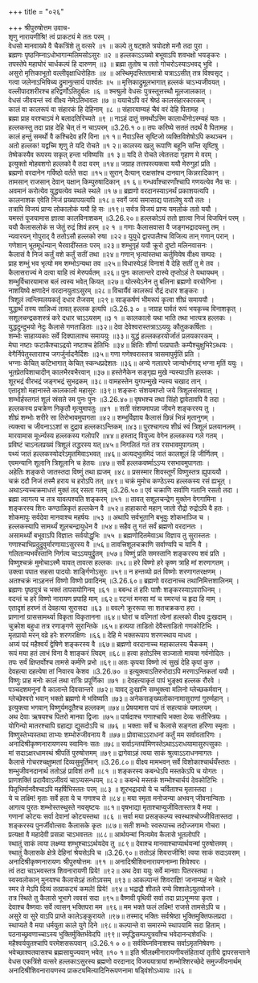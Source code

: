 +++
title = "०२६"

+++
श्रीपुरुषोत्तम उवाच-  
शृणु नारायणीश्रि! त्वं प्राकट्यं मे ततः परम् ।  
वेधसो मानवाख्ये वै चैकत्रिंशे तु वत्सरे ॥१ ॥
कल्पे तु षट्शते त्रयोदशे मनौ तदा पुरा ।  
ब्रह्मणः पृष्ठनिम्नाऽधोभागान्मलिमसोऽसुरः ॥२ ॥
हल्लकाऽऽख्यो बभूवाऽपि शवभक्षो भयङ्करः ।  
तपस्तेपे महाघोरं चार्धकल्पं हि दारुणम् ॥३ ॥
ब्रह्मा तुतोष च ततो गोचरोऽस्याऽभवद् भुवि ।  
असुरो मृत्तिकाभूतो वल्लीवृक्षाधिरोहितः ॥४ ॥
अस्थिमृदस्तितामात्रो यत्राऽऽसीत् तत्र विश्वसृट् ।  
गत्वा जलेनाऽभिषिच्य द्रुमानुत्सार्य पार्श्वतः ॥५ ॥
मृत्तिकाद्रुमूलभागात् हल्लकं चाऽभ्यजीवयत् ।  
वल्लीपादशरीरश्च हरिद्वर्णोऽतिदुर्बलः ॥६ ॥
श्मश्रुलो वेधसः पुत्रस्तूत्तस्थौ मूलजालकात् ।  
वेधसं जीवयन्तं स्वं वीक्ष्य नेमेऽतिभावतः ॥७ ॥
ययाचेऽपि वरं श्रेष्ठं कालसंहारकारकम् ।  
कालं वा कालरूपं वा संहारकं हि देहिनाम् ॥८ ॥
संहारयाम्यहं चैवं वरं देहि पितामह ।  
ब्रह्मा प्राह वरश्चाऽयं मे बलादतिरिच्यते ॥९ ॥
नाऽहं दातुं समर्थोऽस्मि कालाधीनोऽस्म्यहं यतः ।  
हल्लकस्तु तदा प्राह देहि चेत् तं न चाऽपरम् ॥3.26.१ ०॥
तपः करिष्ये सततं तदर्थं वै पितामह ।  
कालं हन्तुं समर्थो वै कश्चिदेव हरिं विना ॥१ १॥
नैवाऽस्ति सृष्टिजो व्यक्तिविशेषोऽपि कथञ्चन ।  
अतो हल्लक! यद्वच्मि शृणु ते यदि रोचते ॥१ २॥
कालस्य खलु रूपाणि बहूनि सन्ति सृष्टिषु ।  
तेष्वेकस्यैव रूपस्य सकृत् हन्ता भविष्यसि ॥१ ३॥
यदि ते रोचते त्वेतत्तदा गृहाण मे वरम् ।  
इत्युक्तो मोहवशगो हल्लको वै तदा वरम् ॥१४॥
जग्राह तत्तपस्त्यक्त्वा ययौ मेरुगुहां प्रति ।  
ब्रह्मणो वरदानेन गर्विष्ठो वर्तते सदा ॥१५॥
सुरान् दैत्यान् राक्षसांश्च दानवान् किन्नरादिकान् ।  
तामसान् राजसान् देवान् यक्षान् किम्पुरुषादिकान् ॥१ ६॥
गन्धर्वांश्चारणाँश्चापि गणयत्येव नैव सः ।  
अवमानं करोत्येव युद्ध्यत्येव स्थले स्थले ॥१ ७॥
ब्रह्मणो वरदानस्याऽनर्थं प्रकाशयत्यपि ।  
कालनाशक एवेति निजं प्रख्यापयत्यपि ॥१८॥
स्वर्गे जयं समासाद्य पातालेषु ययौ ततः ।  
तत्रापि विजयं प्राप्य लोकालोकं ययौ हि सः ॥१९॥
सर्वत्र विजयं प्राप्य यमलोकं ततो ययौ ।  
यमस्तं पूजयामास ज्ञात्वा कालविनाशकम् ॥3.26.२०॥
हल्लकोऽयं ततो ज्ञात्वा निजं विजयिनं परम् ।  
ययौ कैलासलोकं स जेतुं रुद्रं शिवं हरम् ॥२ १ ॥
गणाः कैलासवासा वै जङ्गभद्रादयस्तु तम् ।  
न्यवारयन् गोपुराद् वै ततोऽसौ हल्लको रुषा ॥२२॥
युयुधे द्वारपालैश्च विजित्य तान् गणान् परान् ।  
गणेशान् भूतमूर्धन्यान् भैरवादींस्ततः परम् ॥२३॥
शम्भुगृहं ययौ क्रूरो दुष्टो मलिनवासनः ।  
कैलासं वै निजं कर्तुं वशे कर्तुं सतीं तथा ॥२४॥
गणान् भृत्यांस्तथा कर्तुमियेष वीक्ष्य सम्पदः ।  
प्राह शम्भुं भव भृत्यो मम शम्भोऽन्यथा तव ॥२५॥
विधास्येऽहं विनाशं वै देहि सतीं तु मे तव ।  
कैलासराज्यं मे दत्वा याहि त्वं मेरुपर्वतम् ॥२६॥
पुनः कालान्तरे दास्ये तृप्तोऽहं ते यथायथम् ।  
शम्भुर्विचारयामास बलं त्वस्य भवेत् कियत् ॥२७॥
योत्स्येऽनेन तु बलिना ब्रह्मणो वरयोगिना ।  
नाशयिष्ये क्षणादेनं वरदानयुताऽसुरम् ॥२८॥
विचार्यैवं कालरूपं रौद्रं दधार शङ्करः ।  
त्रिशूलं त्वन्तिमलयकर्तृ दधार तैजसम् ॥२९॥
साङ्कर्षणं भीमरूपं कृत्वा शीघ्रं समाययौ ।  
युद्धार्थं तस्य सान्निध्यं तावत् हल्लक इत्यपि ॥3.26.३ ० ॥
जग्राह पार्वतं रूपं भयकृच्च विनाशकृत् ।  
सशूलचन्द्रकशस्त्रं करे दधार चाऽऽयसम् ॥३ १ ॥
कालकालो यथा भाति तथा भात्यत्र हल्लकः ।  
युद्धदुन्दुभयो नेदुः कैलासे गणताडिताः ॥३२॥
देवा देवेश्वरास्तत्राऽऽययुः कौतुककर्षिताः ।  
शम्भोः साहाय्यकाः सर्वे दिक्पालाश्च समाययुः ॥३३॥
युद्धं हल्लकहरयोर्जातं प्रलयकारकम् ।  
मेघा नष्टाः फटाकैश्चाऽद्रयो नष्टाश्च हेतिभिः ॥३४॥
क्षितिः शीर्णा पत्प्रघातैः कम्पैश्चुक्षुभिरेऽब्धयः ।  
वेगैर्निपेतुस्ताराश्च जगर्जुर्नादनैर्दिशः ॥३५॥
गणा गणेश्वरास्तत्र त्रासमापुर्मृतिं प्रति ।  
भग्नाः केचित् कटिभागात् केचित् स्कन्धप्रदेशतः ॥३६॥
अन्ये गलात्परे जान्वोर्भागाद् भग्ना मृतिं ययुः ।  
भूतप्रेतपिशाचादीन् कालभैरवभैरवान् ॥३७॥
हस्तेनैकेन सङ्गृह्य मुखे न्यस्याऽत्ति हल्लकः ।  
शूरभद्रं वीरभद्रं जङ्गभद्रं सुभद्रकम् ॥३८॥
वामहस्तेन युगपन्मुखे न्यस्य चखाद तान् ।  
एतादृशो महानास्ते कालकालो महासुरः ॥३९॥
शङ्करः संशयमाप्तो जये त्रिशूलसंस्रवात् ।  
शम्भोर्हस्तगतं शूलं स्रंसते स्म पुनः पुनः ॥3.26.४०॥
वृषभश्च तथा सिंहो द्वावेतावपि वै तदा ।  
हल्लकस्य प्रचक्रेण निकृतौ मृत्युमापतुः ॥४१ ॥
सती संशयमापन्ना जीवने शङ्करस्य तु ।  
शीघ्रं शम्भोः शरीरे सा तिरोभावमुपागता ॥४२॥
शम्भुर्विज्ञाय कैलासं छिन्नं भिन्नं मृतानुगम् ।  
त्यक्त्वा च जीवनाऽऽशां स दुद्राव हल्लकाऽन्तिकम् ॥४३॥
पुरश्चागत्य शीघ्रं स्वं त्रिशूलं प्रलयानलम् ।  
मारयामास मूर्ध्न्यस्य हल्लकस्य गलोपरि ॥४४॥
हस्ताद् वियुज्य वेगेन हल्लकस्य गले गतम् ।  
प्रविष्टं चाऽनलप्रख्यं त्रिशूलं तद्धरस्य यत्॥४५॥
निगलितं गतं तत्र रसभावमुपागतम् ।  
पथ्यं जातं हल्लकस्योदरेऽमृतमिवाऽभवत् ॥४६॥
अत्यद्भुतमिदं जातं कालशूलं हि जीर्णितम् ।  
एवमन्यानि शूलानि त्रिशूलानि च हेतयः ॥४७॥
सर्वे हल्लकवर्ष्माऽऽप्य रसभावमुपागताः ।  
अहेतिः शङ्करो जातस्तदा विष्णुं तथा ह्यजम् ॥४८॥
प्रसस्मार शिवस्तूर्णं विष्णुस्तत्र ह्युपाययौ ।  
चक्रं ददौ निजं तस्मै हराय च हरोऽपि तत् ॥४९॥
चक्रं मुमोच कण्ठेऽस्य हल्लकस्य रसं ह्यभूत् ।  
अथाऽन्यच्चक्रमाधत्तं मुक्तं तद् रसता गतम् ॥3.26.५०॥
एवं चक्राणि सर्वाणि गतानि रसतो तदा ।  
ब्रह्मा त्वागत्य च तत्र यावत्पश्यति शङ्करम् ॥५१ ॥
तावत् सशूलचन्द्रेण मुक्तेन वेगगामिना ।  
शङ्करस्य शिरः कण्ठान्निकृतं हल्लकेन वै ॥५२॥
हाहाकारो महान् जातो रौद्रो रुद्रोऽपि वै हतः ।  
शोकमापुः सर्वदेवा मानवाश्च महर्षयः ॥५३ ॥
अथापि सर्वभूतानि बभूवुः शोकभाञ्जि च ।  
हल्लकस्यापि सामर्थ्यं शूलचन्द्रायुधेन वै ॥५४॥
सहैव तु गतं सर्वं ब्रह्मणो वरदानतः ।  
असामर्थ्यो बभूवाऽपि विज्ञातः सर्वयोद्धृभिः ॥५५ ॥
ब्रह्मणोदितमेवाऽथ विज्ञाय तु सुरास्ततः ।  
गणाश्चाभिप्रदुद्रुवुर्मारणायाऽसुरस्य वै ॥५६॥
तावत्त्रिशूलचक्राणि सर्वाण्यपि च यानि वै ।  
गलितान्यभवँस्तानि निर्गत्य चाऽऽययुर्द्रुतम् ॥५७॥
विष्णुं प्रति समस्तानि शङ्करस्य शवं प्रति ।  
विष्णुश्चक्रं मुमोचाऽस्मै यावत् तावत्स हल्लकः ॥५८॥
हरे विष्णो हरे कृष्ण त्राहि मां शरणागतम् ।  
उक्त्वा पपात सहसा पादयोः शार्ङ्गिणोऽसुरः ॥५९॥
न हन्तव्यो व्रतं विष्णोः शरणागतरक्षणम् ।  
अतश्चक्रं नाऽहनत्तं विष्णो विष्णो प्रवादिनम् ॥3.26.६०॥
ब्रह्मणो वरदानाच्च तथानिमित्तशालिनम् ।  
ब्रह्मणः पृष्ठपुत्रं च भक्तं तापसयोगिनम् ॥६१ ॥
बबन्ध तं हरिः पाशैः शङ्करस्याऽपराधिनम् ।  
वदन्तं च हरे विष्णो नारायण प्रपाहि माम् ॥६२॥
रटन्तं मनसा मां च स्मरन्तं च हृदा हि माम् ।  
एतादृशं हरघ्नं तं देवहत्या सुरासदा ॥६३ ॥
ववल्गे क्रूररूपा सा शतचक्रकरा हरा ।  
प्राणानां ग्राससामर्थ्या विकृता विकृतानना ॥६४॥
घोरां च वल्गितां त्वेनां हल्लको वीक्ष्य दुःखदाम् ।  
चुक्रोश बहुधा तत्र रणाङ्गणे सुरान्तिके ॥६५॥
हत्यया ताडितो देवैस्ताडितो गणकोटिभिः ।  
मृतप्रायो मरन् वव्रे हरेः शरणरक्षिणः ॥६६॥
देहि मे भक्तरूपाय शरणस्थाय माधव ।  
अग्र्यं पदं महैश्वर्यं द्वेषिणे शङ्करस्य वै ॥६७॥
ब्रह्मणो वरदानाच्च महाकालस्य चैककम् ।  
रूपं मया हतं लाभं विना वै शाङ्करं त्विदम् ॥६८॥
हत्वा हतोऽस्मि सञ्जातो मायया गर्वनोदितः ।  
तपः सर्वं क्षिप्तर्वोश्च तामसे कर्मणि प्रभो ॥६९॥
अतः कृपया विष्णो त्वं सुखं देहि कृपां कुरु ।  
देवहत्या दहत्येषा तां निवारय केशव ॥3.26.७० ॥
इत्युक्त्वाऽतिरुरोदाऽपि मरणाऽन्तिकतां ययौ ।  
विष्णुः प्राह मनोः कालं तथा रात्रिः प्रपूर्णिका ॥७१ ॥
देवहत्याकृतं पापं भुङ्क्ष्व हल्लक रौरवे ।  
पञ्चदशमनूनां वै कालान्ते दिवसान्तरे ॥७२॥
यावद् दुःखानि सम्भुक्त्वा मलिनो म्लेच्छकर्मवान् ।  
म्लेच्छेश्वरो भवान् भक्तो ब्रह्मणो मे भविष्यति ॥७३॥
अनेकसङ्ख्यलोकानामासुराणां गुरुर्महान् ।  
इत्युक्त्वा भगवान् विष्णुर्यमदूतैश्च हल्लकम् ॥७४॥
प्रेषयामास पापं तं सहत्याकं यमालयम् ।  
अथ देवाः ऋषयश्च पितरो मानवा द्विजाः ॥७५॥
पार्षदाश्च गणाश्चापि भक्ता देव्यः सतीस्त्रियः ।  
योगिन्यो मातरश्चापि ग्रहाद्या द्युसदोऽपि च ॥७६ ॥
भक्ताः सर्वे च कैलासे सङ्गता हरिणा स्मृताः ।  
विष्णुस्तेभ्यस्तथा ताभ्यः शम्भोरुजीवनाय वै ॥७७॥
प्रोवाचाऽऽराधनां कर्तुं मम सर्वावतारिणः ।  
अनादिश्रीकृष्णनारायणस्य स्वामिनः सतः ॥७८॥
सर्वाऽन्तर्यामिणस्तेऽथाऽऽराधयामासुरुत्सुकाः ।  
मां सदाऽक्षरधामस्थं श्रीपतिं पुरुषोत्तमम् ॥७९॥
द्रागेवाऽहं त्वया साकं श्रुत्वाऽऽराधनमागतः ।  
कैलासे गोचरश्चक्षुष्मतां दिव्यसुमूर्तिमान् ॥3.26.८०॥
वीक्ष्य मामभवन् सर्वे विशोकाश्चार्थयँस्ततः ।  
शम्भुजीवनदानार्थ ततोऽहं प्राविशं तनौ ॥८१ ॥
शङ्करस्य कबन्धेऽपि मस्तकेऽपि च योगतः ।  
प्राणशक्तिं प्रदायैवाऽजीवयं चाऽप्यसन्धयम् ॥८२॥
कबन्धे मस्तकं शम्भोश्चार्चयं देवकोटिभिः ।  
पितृभिर्मानवैश्चाऽपि महर्षिभिस्ततः परम् ॥८३ ॥
शूरभद्रादयो ये च चर्विताश्च मृतास्तदा ।  
ये च लक्ष्मि! मृताः सर्वे हता ये च गणाश्च ते ॥८४॥
मया स्मृता मनोजन्या अभवन् जीवनान्विताः ।  
आगत्य पुरतः शम्भोस्तस्थुस्ते नवसृष्टयः ॥८१॥
वृषभाद्या मृताश्चाप्युजीवितास्तत्र वै मया ।  
गणानां कोटयः सर्वा देवानां कोटयस्तथा ॥८६ ॥
सर्वा मया प्रसङ्कल्प्य स्वस्थाश्चोज्जीवितास्तदा ।  
शङ्करस्य पुनर्जीवोत्सवः कैलासके कृतः ॥८७॥
सती शम्भोः स्वरूपाच्च तदोज्जगाम गोचरा ।  
प्रत्यक्षा वै महादेवी प्रसन्ना चाऽभवत्ततः ॥८८॥
आर्थयन्मां नित्यमेव कैलासे भूतलोपरि ।  
स्थातुं साकं त्वया लक्ष्म्या शम्भुश्चाऽऽर्थयदेव तु ॥८९॥
देवाश्च मानवाश्चाप्यार्थयन्मां पुरुषोत्तमम् ।  
स्थातुं कैलासके क्षेत्रे देहिनां श्रेयसेऽपि च ॥3.26.९०॥
ततोऽहं शिवराजीश्रि! त्वया साकं सदाऽवसम् ।  
अनादिश्रीकृष्णनारायणः श्रीपुरुषोत्तमः ॥९१ ॥
अनादिश्रीशिवनारायणनाम्ना शिवेश्वरः ।  
त्वं तदा चाऽभवस्तत्र शिवनारायणी प्रिये! ॥९२॥
अथ देवा ययुः सर्वे मानवाः पितरस्तथा ।  
स्वस्वलोकान् मुनयश्च कैलासेऽहं ततोऽवसम् ॥९३॥
आकल्पान्तं शिवराज्ञि! जानाम्यहं न चेतरे ।  
स्मर ते मेऽपि दिव्यं तत्प्राकट्यं कमले! प्रिये! ॥९४॥
भद्राद्रौ शीतले रम्ये विशालेऽयुतयोजने ।  
तत्र स्थिते तु कैलासे भूभागे त्ववसं सदा ॥९५॥
वैष्णवी पृथिवी सर्वा तदा प्राऽभून्मया कृता ।  
देवाश्च वैष्णवाः सर्वे त्वासन् भक्तिपरा मम ॥९६॥
मम भक्ते फलं लक्ष्मि! राजसे तामसेऽपि च ।  
असुरे वा सुरे वाऽपि प्राप्ते कालेऽङ्कुरायते ॥९७॥
तस्माद् भक्तिः सर्वश्रेष्ठा भुक्तिमुक्तिफलप्रदा ।  
स्थाप्यते वै मया धर्मयुता काले युगे दिने ॥९८॥
कल्पान्ते वा समारम्भे स्थापयामि सदा हिताम् ।  
पठनाच्छ्रवणाच्चाऽस्य भुक्तिर्मुक्तिर्भवेदपि ॥९९॥
स्मृद्धिसम्पत्पुत्रवाँश्च भवेदानन्दशेवधिः ।  
महैश्वर्ययुतश्चापि परमेशसरूपवान् ॥3.26.१ ० ०॥
सर्वविघ्नविनाशश्च सर्वाऽमृतनिषेवणः ।  
भवेच्छाश्वतवासश्च ब्रह्मसायुज्यवान् भवेत् ॥१० १॥
इति श्रीलक्ष्मीनारायणीयसंहितायां तृतीये द्वापरसन्ताने वेधस एकत्रिंशे वत्सरे हल्लकाऽसुरस्य ब्रह्मणो वरदानाद् विजययात्रायां शम्भोश्शिरच्छेदे समुज्जीवनार्थम् अनादिश्रीशिवनारायणस्य प्राकट्यमित्यादिनिरूपणनामा षड्विंशोऽध्यायः ॥२६ ॥
    
